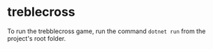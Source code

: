 # treblecross

To run the trebblecross game, run the command `dotnet run` from the project's root folder.
